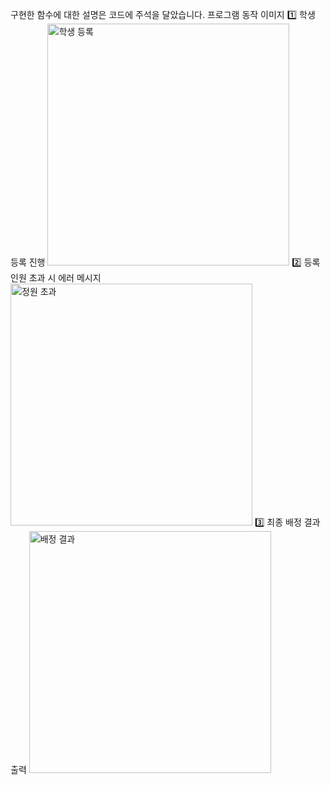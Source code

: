 구현한 함수에 대한 설명은 코드에 주석을 달았습니다.
프로그램 동작 이미지
1️⃣ 학생 등록 진행
<img width="387" alt="학생 등록" src="https://github.com/user-attachments/assets/a46f9575-5081-439a-b722-f289cb0c4163" />
2️⃣ 등록 인원 초과 시 에러 메시지
<img width="387" alt="정원 초과" src="https://github.com/user-attachments/assets/1a32b74b-3284-4aeb-b0c1-b57bfdd6dd54" />
3️⃣ 최종 배정 결과 출력
<img width="387" alt="배정 결과" src="https://github.com/user-attachments/assets/0bec0754-3c4c-4a79-94da-1ad5efe62ae4" />
